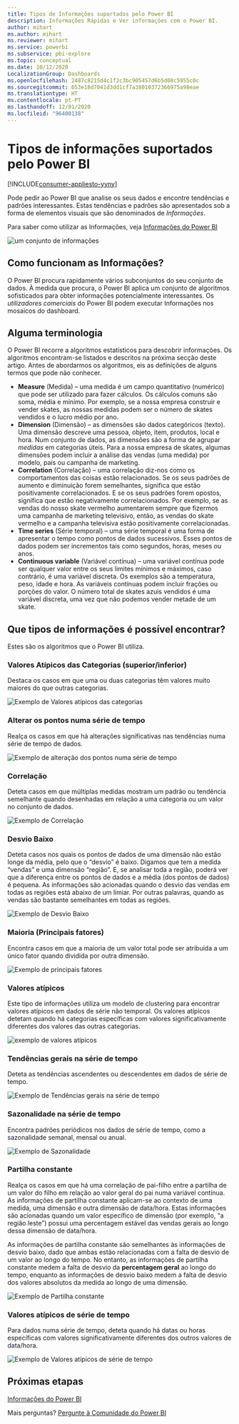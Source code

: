 ```yaml
---
title: Tipos de Informações suportados pelo Power BI
description: Informações Rápidas e Ver informações com o Power BI.
author: mihart
ms.author: mihart
ms.reviewer: mihart
ms.service: powerbi
ms.subservice: pbi-explore
ms.topic: conceptual
ms.date: 10/12/2020
LocalizationGroup: Dashboards
ms.openlocfilehash: 2487c8215d4c1f2c3bc905457d6b5d08c5955c0c
ms.sourcegitcommit: 653e18d7041d3dd1cf7a38010372366975a98eae
ms.translationtype: HT
ms.contentlocale: pt-PT
ms.lasthandoff: 12/01/2020
ms.locfileid: "96400138"
---
```

# <a name="types-of-insights-supported-by-power-bi"></a>Tipos de informações suportados pelo Power BI

[!INCLUDE[consumer-appliesto-yyny](../includes/consumer-appliesto-yyny.md)]

Pode pedir ao Power BI que analise os seus dados e encontre tendências e padrões interessantes. Estas tendências e padrões são apresentados sob a forma de elementos visuais que são denominados de *Informações*. 

Para saber como utilizar as Informações, veja [Informações do Power BI](end-user-insights.md)

![um conjunto de informações](media/end-user-insight-types/power-bi-insight.png)

## <a name="how-does-insights-work"></a>Como funcionam as Informações?
O Power BI procura rapidamente vários subconjuntos do seu conjunto de dados. À medida que procura, o Power BI aplica um conjunto de algoritmos sofisticados para obter informações potencialmente interessantes. Os *utilizadores comerciais* do Power BI podem executar Informações nos mosaicos do dashboard.

## <a name="some-terminology"></a>Alguma terminologia
O Power BI recorre a algoritmos estatísticos para descobrir informações. Os algoritmos encontram-se listados e descritos na próxima secção deste artigo. Antes de abordarmos os algoritmos, eis as definições de alguns termos que pode não conhecer. 

* **Measure** (Medida) – uma medida é um campo quantitativo (numérico) que pode ser utilizado para fazer cálculos. Os cálculos comuns são soma, média e mínimo. Por exemplo, se a nossa empresa construir e vender skates, as nossas medidas podem ser o número de skates vendidos e o lucro médio por ano.  
* **Dimension** (Dimensão) – as dimensões são dados categóricos (texto). Uma dimensão descreve uma pessoa, objeto, item, produtos, local e hora. Num conjunto de dados, as dimensões são a forma de agrupar *medidas* em categorias úteis. Para a nossa empresa de skates, algumas dimensões podem incluir a análise das vendas (uma medida) por modelo, país ou campanha de marketing.   
* **Correlation** (Correlação) – uma correlação diz-nos como os comportamentos das coisas estão relacionados.  Se os seus padrões de aumento e diminuição forem semelhantes, significa que estão positivamente correlacionados. E se os seus padrões forem opostos, significa que estão negativamente correlacionados. Por exemplo, se as vendas do nosso skate vermelho aumentarem sempre que fizermos uma campanha de marketing televisivo, então, as vendas do skate vermelho e a campanha televisiva estão positivamente correlacionadas.
* **Time series** (Série temporal) – uma série temporal é uma forma de apresentar o tempo como pontos de dados sucessivos. Esses pontos de dados podem ser incrementos tais como segundos, horas, meses ou anos.  
* **Continuous variable** (Variável contínua) – uma variável contínua pode ser qualquer valor entre os seus limites mínimos e máximos, caso contrário, é uma variável discreta. Os exemplos são a temperatura, peso, idade e hora. As variáveis contínuas podem incluir frações ou porções do valor. O número total de skates azuis vendidos é uma variável discreta, uma vez que não podemos vender metade de um skate.  

## <a name="what-types-of-insights-can-you-find"></a>Que tipos de informações é possível encontrar?
Estes são os algoritmos que o Power BI utiliza. 

### <a name="category-outliers-topbottom"></a>Valores Atípicos das Categorias (superior/inferior)
Destaca os casos em que uma ou duas categorias têm valores muito maiores do que outras categorias.  

![Exemplo de Valores atípicos das categorias](./media/end-user-insight-types/pbi-auto-insight-type-category-outliers.png)

### <a name="change-points-in-a-time-series"></a>Alterar os pontos numa série de tempo
Realça os casos em que há alterações significativas nas tendências numa série de tempo de dados.

![Exemplo de alteração dos pontos numa série de tempo](./media/end-user-insight-types/pbi-auto-insight-type-changepoint.png)

### <a name="correlation"></a>Correlação
Deteta casos em que múltiplas medidas mostram um padrão ou tendência semelhante quando desenhadas em relação a uma categoria ou um valor no conjunto de dados.

![Exemplo de Correlação](./media/end-user-insight-types/pbi-auto-insight-type-correlation.png)

### <a name="low-variance"></a>Desvio Baixo
Deteta casos nos quais os pontos de dados de uma dimensão não estão longe da média, pelo que o “desvio” é baixo. Digamos que tem a medida “vendas” e uma dimensão “região”. E, se analisar toda a região, poderá ver que a diferença entre os pontos de dados e a média (dos pontos de dados) é pequena. As informações são acionadas quando o desvio das vendas em todas as regiões está abaixo de um limiar. Por outras palavras, quando as vendas são bastante semelhantes em todas as regiões.

![Exemplo de Desvio Baixo](./media/end-user-insight-types/power-bi-insights-low-variance.png)

### <a name="majority-major-factors"></a>Maioria (Principais fatores)
Encontra casos em que a maioria de um valor total pode ser atribuída a um único fator quando dividida por outra dimensão.  

![Exemplo de principais fatores](./media/end-user-insight-types/pbi-auto-insight-type-majority.png)

### <a name="outliers"></a>Valores atípicos
Este tipo de informações utiliza um modelo de clustering para encontrar valores atípicos em dados de série não temporal. Os valores atípicos detetam quando há categorias específicas com valores significativamente diferentes dos valores das outras categorias.

![exemplo de valores atípicos](./media/end-user-insight-types/power-bi-outliers.png)

### <a name="overall-trends-in-time-series"></a>Tendências gerais na série de tempo
Deteta as tendências ascendentes ou descendentes em dados de série de tempo.

![Exemplo de Tendências gerais na série de tempo](./media/end-user-insight-types/pbi-auto-insight-type-trend.png)

### <a name="seasonality-in-time-series"></a>Sazonalidade na série de tempo
Encontra padrões periódicos nos dados de série de tempo, como a sazonalidade semanal, mensal ou anual.

![Exemplo de Sazonalidade](./media/end-user-insight-types/pbi-auto-insight-type-seasonality-new.png)

### <a name="steady-share"></a>Partilha constante
Realça os casos em que há uma correlação de pai-filho entre a partilha de um valor do filho em relação ao valor geral do pai numa variável contínua. As informações de partilha constante aplicam-se ao contexto de uma medida, uma dimensão e outra dimensão de data/hora. Estas informações são acionadas quando um valor específico de dimensão (por exemplo, “a região leste”) possui uma percentagem estável das vendas gerais ao longo dessa dimensão de data/hora.

As informações de partilha constante são semelhantes às informações de desvio baixo, dado que ambas estão relacionadas com a falta de desvio de um valor ao longo do tempo. No entanto, as informações de partilha constante medem a falta de desvio da **percentagem geral** ao longo do tempo, enquanto as informações de desvio baixo medem a falta de desvio dos valores absolutos da medida ao longo de uma dimensão.

![Exemplo de Partilha constante](./media/end-user-insight-types/pbi-auto-insight-type-steadyshare.png)

### <a name="time-series-outliers"></a>Valores atípicos de série de tempo
Para dados numa série de tempo, deteta quando há datas ou horas específicas com valores significativamente diferentes dos outros valores de data/hora.

![Exemplo de Valores atípicos de série de tempo](./media/end-user-insight-types/pbi-auto-insight-type-time-series-outliers-purple.png)


## <a name="next-steps"></a>Próximas etapas
[Informações do Power BI](end-user-insights.md)

Mais perguntas? [Pergunte à Comunidade do Power BI](https://community.powerbi.com/)

